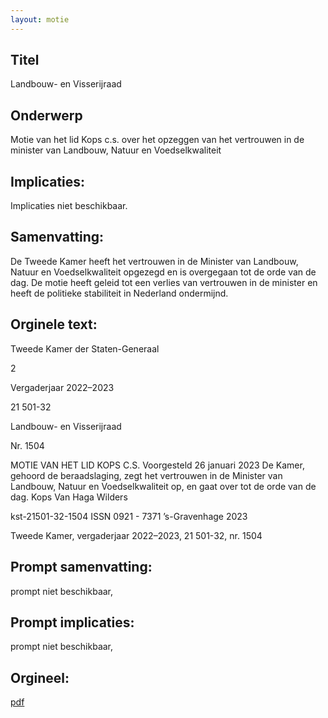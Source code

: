 ```yaml
---
layout: motie
---
```

## Titel
Landbouw- en Visserijraad
## Onderwerp
Motie van het lid Kops c.s. over het opzeggen van het vertrouwen in de minister van Landbouw, Natuur en Voedselkwaliteit
## Implicaties:
Implicaties niet beschikbaar.
## Samenvatting:

De Tweede Kamer heeft het vertrouwen in de Minister van Landbouw, Natuur en Voedselkwaliteit opgezegd en is overgegaan tot de orde van de dag. De motie heeft geleid tot een verlies van vertrouwen in de minister en heeft de politieke stabiliteit in Nederland ondermijnd.
## Orginele text:


Tweede Kamer der Staten-Generaal

2

Vergaderjaar 2022–2023

21 501-32

Landbouw- en Visserijraad

Nr. 1504

MOTIE VAN HET LID KOPS C.S.
Voorgesteld 26 januari 2023
De Kamer,
gehoord de beraadslaging,
zegt het vertrouwen in de Minister van Landbouw, Natuur en Voedselkwaliteit op,
en gaat over tot de orde van de dag.
Kops
Van Haga
Wilders

kst-21501-32-1504
ISSN 0921 - 7371
’s-Gravenhage 2023

Tweede Kamer, vergaderjaar 2022–2023, 21 501-32, nr. 1504


## Prompt samenvatting:
prompt niet beschikbaar,

## Prompt implicaties:
prompt niet beschikbaar,
## Orgineel:
[pdf](https://gegevensmagazijn.tweedekamer.nl/OData/v4/2.0/Document(ca0361a6-1d30-4aab-bab8-815a1ff9bd66)/resource)
